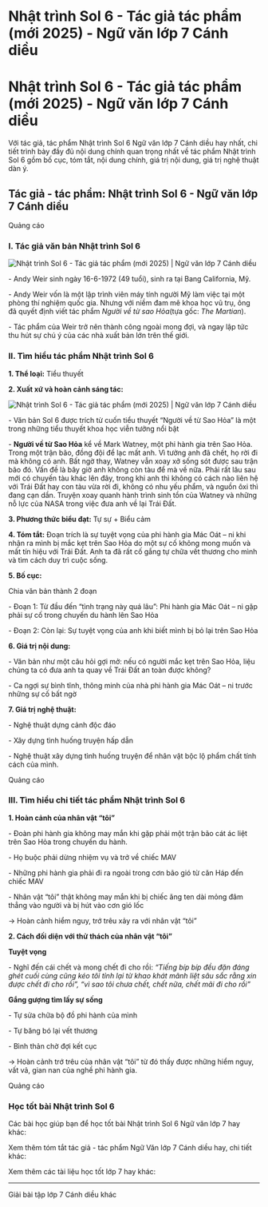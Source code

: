 # Nhật trình Sol 6 - Tác giả tác phẩm (mới 2025) - Ngữ văn lớp 7 Cánh diều

# Nhật trình Sol 6 - Tác giả tác phẩm (mới 2025) - Ngữ văn lớp 7 Cánh diều

Với tác giả, tác phẩm Nhật trình Sol 6 Ngữ văn lớp 7 Cánh diều hay nhất, chi tiết trình bày đầy đủ nội dung chính quan trọng nhất về tác phẩm Nhật trình Sol 6 gồm bố cục, tóm tắt, nội dung chính, giá trị nội dung, giá trị nghệ thuật dàn ý.

## Tác giả - tác phẩm: Nhật trình Sol 6 - Ngữ văn lớp 7 Cánh diều

Quảng cáo

### **I. Tác giả văn bản Nhật trình Sol 6**

![Nhật trình Sol 6 - Tác giả tác phẩm \(mới 2025\) | Ngữ văn lớp 7 Cánh diều](https://vietjack.com/soan-van-lop-7-cd/images/tac-gia-tac-pham-nhat-trinh-sol-6.PNG)

\- Andy Weir sinh ngày 16-6-1972 (49 tuổi), sinh ra tại Bang California, Mỹ. 

\- Andy Weir vốn là một lập trình viên máy tính người Mỹ làm việc tại một phòng thí nghiệm quốc gia. Nhưng với niềm đam mê khoa học vũ trụ, ông đã quyết định viết tác phẩm _Người về từ sao Hỏa_(tựa gốc: _The Martian_). 

\- Tác phẩm của Weir trở nên thành công ngoài mong đợi, và ngay lập tức thu hút sự chú ý của các nhà xuất bản lớn trên thế giới. 

### **II. Tìm hiểu tác phẩm Nhật trình Sol 6**

**1\. Thể loại:** Tiểu thuyết

**2\. Xuất xứ và hoàn cảnh sáng tác:**

![Nhật trình Sol 6 - Tác giả tác phẩm \(mới 2025\) | Ngữ văn lớp 7 Cánh diều](https://vietjack.com/soan-van-lop-7-cd/images/tac-gia-tac-pham-nhat-trinh-sol-6-111.PNG)

\- Văn bản Sol 6 được trích từ cuốn tiểu thuyết “Người về từ Sao Hỏa” là một trong những tiểu thuyết khoa học viễn tưởng nổi bật 

\- **Người về từ Sao Hỏa** kể về Mark Watney, một phi hành gia trên Sao Hỏa. Trong một trận bão, đồng đội để lạc mất anh. Vì tưởng anh đã chết, họ rời đi mà không có anh. Bất ngờ thay, Watney vẫn xoay xở sống sót được sau trận bão đó. Vấn đề là bây giờ anh không còn tàu để mà về nữa. Phải rất lâu sau mới có chuyến tàu khác lên đây, trong khi anh thì không có cách nào liên hệ với Trái Đất hay con tàu vừa rời đi, không có nhu yếu phẩm, và nguồn ôxi thì đang cạn dần. Truyện xoay quanh hành trình sinh tồn của Watney và những nỗ lực của NASA trong việc đưa anh về lại Trái Đất. 

**3\. Phương thức biểu đạt:** Tự sự + Biểu cảm 

**4\. Tóm tắt:** Đoạn trích là sự tuyệt vọng của phi hành gia Mác Oát – ni khi nhận ra mình bị mắc kẹt trên Sao Hỏa do một sự cố không mong muốn và mất tín hiệu với Trái Đất. Anh ta đã rất cố gắng tự chữa vết thương cho mình và tìm cách duy trì cuộc sống.

**5\. Bố cục:**

Chia văn bản thành 2 đoạn 

\- Đoạn 1: Từ đầu đến “tình trạng này quá lâu”: Phi hành gia Mác Oát – ni gặp phải sự cố trong chuyến du hành lên Sao Hỏa

\- Đoạn 2: Còn lại: Sự tuyệt vọng của anh khi biết mình bị bỏ lại trên Sao Hỏa

**6\. Giá trị nội dung:**

\- Văn bản như một câu hỏi gợi mở: nếu có người mắc kẹt trên Sao Hỏa, liệu chúng ta có đưa anh ta quay về Trái Đất an toàn được không? 

\- Ca ngợi sự bình tĩnh, thông minh của nhà phi hành gia Mác Oát – ni trước những sự cố bất ngờ

**7\. Giá trị nghệ thuật:**

\- Nghệ thuật dựng cảnh độc đáo 

\- Xây dựng tình huống truyện hấp dẫn 

\- Nghệ thuật xây dựng tình huống truyện để nhân vật bộc lộ phẩm chất tính cách của mình.

Quảng cáo

### **III. Tìm hiểu chi tiết tác phẩm Nhật trình Sol 6**

**1\. Hoàn cảnh của nhân vật “tôi”**

\- Đoàn phi hành gia không may mắn khi gặp phải một trận bão cát ác liệt trên Sao Hỏa trong chuyến du hành.

\- Họ buộc phải dừng nhiệm vụ và trở về chiếc MAV 

\- Những phi hành gia phải đi ra ngoài trong cơn bão gió từ căn Háp đến chiếc MAV

\- Nhân vật “tôi” thật không may mắn khi bị chiếc ăng ten dài mỏng đâm thẳng vào người và bị hút vào cơn gió lốc

→ Hoàn cảnh hiểm nguy, trớ trêu xảy ra với nhân vật “tôi”

**2\. Cách đối diện với thử thách của nhân vật “tôi”**

**Tuyệt vọng**

\- Nghĩ đến cái chết và mong chết đi cho rồi: _“Tiếng bíp bíp đều đặn đáng ghét cuối cùng cũng kéo tôi tỉnh lại từ khao khát mãnh liệt sâu sắc rằng xin được chết đi cho rồi”, “vì sao tôi chưa chết, chết nữa, chết mãi đi cho rồi”_

**Gắng gượng tìm lấy sự sống**

\- Tự sửa chữa bộ đồ phi hành của mình

\- Tự băng bó lại vết thương

\- Bình thản chờ đợi kết cục 

→ Hoàn cảnh trớ trêu của nhân vật “tôi” từ đó thấy được những hiểm nguy, vất vả, gian nan của nghề phi hành gia.

Quảng cáo

### **Học tốt bài Nhật trình Sol 6**

Các bài học giúp bạn để học tốt bài Nhật trình Sol 6 Ngữ văn lớp 7 hay khác:

Xem thêm tóm tắt tác giả - tác phẩm Ngữ Văn lớp 7 Cánh diều hay, chi tiết khác:

Xem thêm các tài liệu học tốt lớp 7 hay khác:

* * *

Giải bài tập lớp 7 Cánh diều khác

